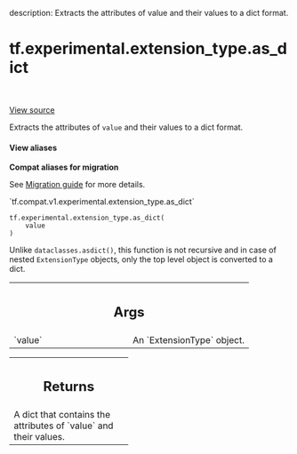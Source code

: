 description: Extracts the attributes of value and their values to a dict format.

<div itemscope itemtype="http://developers.google.com/ReferenceObject">
<meta itemprop="name" content="tf.experimental.extension_type.as_dict" />
<meta itemprop="path" content="Stable" />
</div>

# tf.experimental.extension_type.as_dict

<!-- Insert buttons and diff -->

<table class="tfo-notebook-buttons tfo-api nocontent" align="left">

</table>

<a target="_blank" class="external" href="/code/stable/tensorflow/python/framework/extension_type.py">View source</a>



Extracts the attributes of `value` and their values to a dict format.


<section class="expandable">
  <h4 class="showalways">View aliases</h4>
  <p>
<b>Compat aliases for migration</b>
<p>See
<a href="https://www.tensorflow.org/guide/migrate">Migration guide</a> for
more details.</p>
<p>`tf.compat.v1.experimental.extension_type.as_dict`</p>
</p>
</section>

<pre class="devsite-click-to-copy prettyprint lang-py tfo-signature-link">
<code>tf.experimental.extension_type.as_dict(
    value
)
</code></pre>



<!-- Placeholder for "Used in" -->

Unlike `dataclasses.asdict()`, this function is not recursive and in case of
nested `ExtensionType` objects, only the top level object is converted to a
dict.

<!-- Tabular view -->
 <table class="responsive fixed orange">
<colgroup><col width="214px"><col></colgroup>
<tr><th colspan="2"><h2 class="add-link">Args</h2></th></tr>

<tr>
<td>
`value`<a id="value"></a>
</td>
<td>
An `ExtensionType` object.
</td>
</tr>
</table>



<!-- Tabular view -->
 <table class="responsive fixed orange">
<colgroup><col width="214px"><col></colgroup>
<tr><th colspan="2"><h2 class="add-link">Returns</h2></th></tr>
<tr class="alt">
<td colspan="2">
A dict that contains the attributes of `value` and their values.
</td>
</tr>

</table>

